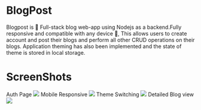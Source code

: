 # BlogPost
Blogpost is 🚀 Full-stack blog web-app using Nodejs as a backend.Fully responsive and compatible with any device 📱, This allows users to create account and post their blogs and perform all other CRUD operations on their blogs. Application theming has also been implemented and the state of theme is stored in local storage. 

# ScreenShots

Auth Page
<img src="https://res.cloudinary.com/decoderinstaclone/image/upload/v1655566592/Screenshot_448_qmwfty.png" />
Mobile Responsive
<img src="https://res.cloudinary.com/decoderinstaclone/image/upload/v1655566592/Screenshot_449_n0navn.png" />
Theme Switching
<img src="https://res.cloudinary.com/decoderinstaclone/image/upload/v1655566593/Screenshot_450_z6um2p.png" />
Detailed Blog view
<img src="https://res.cloudinary.com/decoderinstaclone/image/upload/v1655566593/Screenshot_452_pxiqz6.png" />




